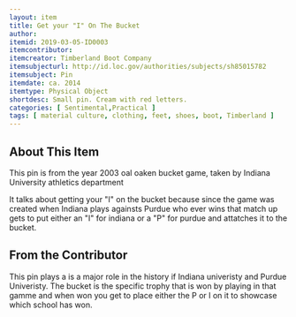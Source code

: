 ```yaml
---
layout: item
title: Get your "I" On The Bucket
author: 
itemid: 2019-03-05-ID0003
itemcontributor: 
itemcreator: Timberland Boot Company
itemsubjecturl: http://id.loc.gov/authorities/subjects/sh85015782
itemsubject: Pin 
itemdate: ca. 2014
itemtype: Physical Object
shortdesc: Small pin. Cream with red letters.  
categories: [ Sentimental,Practical ]
tags: [ material culture, clothing, feet, shoes, boot, Timberland ]
---
```


## About This Item

This pin is from the year 2003 oal oaken bucket game, taken by Indiana University athletics department 

It talks about getting your "I" on the bucket because since the game was created when Indiana plays againsts Purdue who ever wins that match up gets to put either an "I" for indiana or a "P" for purdue and attatches it to the bucket. 
## From the Contributor

This pin plays a is a major role in the history if Indiana univeristy and Purdue Univeristy. The bucket is the specific trophy that is won by playing in that gamme and when won you get to place either the P or I on it to showcase which school has won. 
